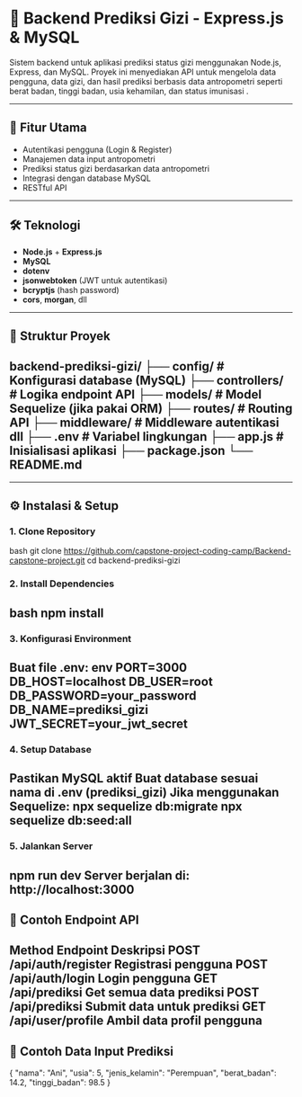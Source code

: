 # 🥗 Backend Prediksi Gizi - Express.js & MySQL

Sistem backend untuk aplikasi prediksi status gizi menggunakan Node.js, Express, dan MySQL. Proyek ini menyediakan API untuk mengelola data pengguna, data gizi, dan hasil prediksi berbasis data antropometri seperti berat badan, tinggi badan, usia kehamilan, dan status imunisasi .

---

## 🚀 Fitur Utama

- Autentikasi pengguna (Login & Register)
- Manajemen data input antropometri
- Prediksi status gizi berdasarkan data antropometri
- Integrasi dengan database MySQL
- RESTful API

---

## 🛠️ Teknologi

- **Node.js** + **Express.js**
- **MySQL**
- **dotenv**
- **jsonwebtoken** (JWT untuk autentikasi)
- **bcryptjs** (hash password)
- **cors**, **morgan**, dll

---

## 📂 Struktur Proyek

backend-prediksi-gizi/
├── config/ # Konfigurasi database (MySQL)
├── controllers/ # Logika endpoint API
├── models/ # Model Sequelize (jika pakai ORM)
├── routes/ # Routing API
├── middleware/ # Middleware autentikasi dll
├── .env # Variabel lingkungan
├── app.js # Inisialisasi aplikasi
├── package.json
└── README.md
---

---

## ⚙️ Instalasi & Setup

### 1. Clone Repository

bash
git clone https://github.com/capstone-project-coding-camp/Backend-capstone-project.git
cd backend-prediksi-gizi

### 2. Install Dependencies
bash
npm install
---

### 3. Konfigurasi Environment
Buat file .env:
env
PORT=3000
DB_HOST=localhost
DB_USER=root
DB_PASSWORD=your_password
DB_NAME=prediksi_gizi
JWT_SECRET=your_jwt_secret
---

### 4. Setup Database
Pastikan MySQL aktif
Buat database sesuai nama di .env (prediksi_gizi)
Jika menggunakan Sequelize:
npx sequelize db:migrate
npx sequelize db:seed:all
---

### 5. Jalankan Server
npm run dev
Server berjalan di: http://localhost:3000
---

## 🔌 Contoh Endpoint API
Method	Endpoint	Deskripsi
POST	/api/auth/register	Registrasi pengguna
POST	/api/auth/login	Login pengguna
GET	/api/prediksi	Get semua data prediksi
POST	/api/prediksi	Submit data untuk prediksi
GET	/api/user/profile	Ambil data profil pengguna
---

## 🧪 Contoh Data Input Prediksi

{
  "nama": "Ani",
  "usia": 5,
  "jenis_kelamin": "Perempuan",
  "berat_badan": 14.2,
  "tinggi_badan": 98.5
}
~~~
